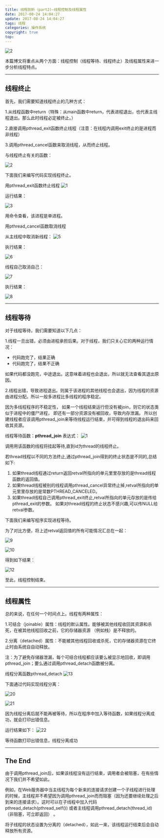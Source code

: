 ```yaml
---
title: 线程剖析（part2)—线程控制及线程属性
date: 2017-08-24 14:04:27
update: 2017-08-24 14:04:27
tags: 线程
categories: 操作系统
copyright: true
top:
---
```


![2](http://ou7wdump3.bkt.clouddn.com/v2-5ede88ce1599961581d9da7890829040_r.jpg)



本篇博文将重点从两个方面：线程控制（线程等待、线程终止）及线程属性来进一步分析线程特点。
<!-- more -->

----------


## 线程终止 ##




首先，我们需要知道线程终止的几种方式：

1.从线程函数中return（特殊：从main函数中return，代表进程退出，也代表主线程退出。那么此时线程必定被终止。）

2.直接调用pthread_exit函数终止线程（注意：在线程内调用exit终止的是进程而非线程）

3.调用pthread_cancel函数来取消线程，从而终止线程。

与线程终止有关的函数：

![2](http://img.blog.csdn.net/20170526192038453?watermark/2/text/aHR0cDovL2Jsb2cuY3Nkbi5uZXQvc3VtbXlfSg==/font/5a6L5L2T/fontsize/400/fill/I0JBQkFCMA==/dissolve/70/gravity/SouthEast)

下面我们来编写代码实现线程终止。

用pthread_exit函数终止线程
![1](http://img.blog.csdn.net/20170526193647924?watermark/2/text/aHR0cDovL2Jsb2cuY3Nkbi5uZXQvc3VtbXlfSg==/font/5a6L5L2T/fontsize/400/fill/I0JBQkFCMA==/dissolve/70/gravity/SouthEast)

运行结果：

![3](http://img.blog.csdn.net/20170526193713852?watermark/2/text/aHR0cDovL2Jsb2cuY3Nkbi5uZXQvc3VtbXlfSg==/font/5a6L5L2T/fontsize/400/fill/I0JBQkFCMA==/dissolve/70/gravity/SouthEast)

用命令查看，该进程是单进程。

用pthread_cancel函数取消线程

从主线程中取消新线程：
![5](http://img.blog.csdn.net/20170526201109900?watermark/2/text/aHR0cDovL2Jsb2cuY3Nkbi5uZXQvc3VtbXlfSg==/font/5a6L5L2T/fontsize/400/fill/I0JBQkFCMA==/dissolve/70/gravity/SouthEast)

执行结果：

![6](http://img.blog.csdn.net/20170526201137681?watermark/2/text/aHR0cDovL2Jsb2cuY3Nkbi5uZXQvc3VtbXlfSg==/font/5a6L5L2T/fontsize/400/fill/I0JBQkFCMA==/dissolve/70/gravity/SouthEast)

线程自己取消自己：

![7](http://img.blog.csdn.net/20170526201858623?watermark/2/text/aHR0cDovL2Jsb2cuY3Nkbi5uZXQvc3VtbXlfSg==/font/5a6L5L2T/fontsize/400/fill/I0JBQkFCMA==/dissolve/70/gravity/SouthEast)

执行结果：

![8](http://img.blog.csdn.net/20170526201922295?watermark/2/text/aHR0cDovL2Jsb2cuY3Nkbi5uZXQvc3VtbXlfSg==/font/5a6L5L2T/fontsize/400/fill/I0JBQkFCMA==/dissolve/70/gravity/SouthEast)


----------
## 线程等待 ##




对于线程等待，我们需要知道以下几点：

1.线程一旦出错，必须由进程承担后果。对于线程，我们只关心它的两种运行情况：


- 代码跑完了，结果正确
- 代码跑完了，结果不正确


如果代码都没跑完，中途退出。这意味着进程也会退出，所以就无法查看其退出原因。

2.线程出错，导致进程退出。则属于该进程的其他线程也会退出，因为线程的资源由进程分配。所以一般多进程比多线程的程序稳定。

因为多线程程序的不稳定性， 如果一个线程结束运行但没有被join，则它的状态类似于进程中的僵尸进程， 即还有一部分资源没有被回收，导致内存泄漏。
所以创建线程者应该调⽤pthread_join来等待线程运行结束，并可得到线程的退出码来回收其资源。   

线程等待函数：**pthread_join**
表达式：
![1](http://img.blog.csdn.net/20170526185436992?watermark/2/text/aHR0cDovL2Jsb2cuY3Nkbi5uZXQvc3VtbXlfSg==/font/5a6L5L2T/fontsize/400/fill/I0JBQkFCMA==/dissolve/70/gravity/SouthEast)

调⽤用该函数的线程将挂起等待,直到id为thread的线程终止。

若thread线程以不同的方法终止,通过pthread_join得到的终止状态是不同的,总结如下: 

1. 如果thread线程通过return返回retval所指向的单元⾥里存放的是thread线程函数的返回值。 
2. 如果thread线程被别的线程调用pthread_cancel异常终止掉,retval所指向的单元⾥里存放的是常数PTHREAD_CANCELED。 
3. 如果thread线程自己调用pthread_exit终止,retval所指向的单元存放的是传给 pthread_exit的参数。 如果对thread线程的终止状态不感兴趣,可以传NULL给retval参数。  

下面我们来编写程序实现进程等待。

为了对比方便，将上述retval返回值的所有可能情况汇总在一起：

![9](http://img.blog.csdn.net/20170526205739457?watermark/2/text/aHR0cDovL2Jsb2cuY3Nkbi5uZXQvc3VtbXlfSg==/font/5a6L5L2T/fontsize/400/fill/I0JBQkFCMA==/dissolve/70/gravity/SouthEast)

![10](http://img.blog.csdn.net/20170526205757676?watermark/2/text/aHR0cDovL2Jsb2cuY3Nkbi5uZXQvc3VtbXlfSg==/font/5a6L5L2T/fontsize/400/fill/I0JBQkFCMA==/dissolve/70/gravity/SouthEast)

得到如下结果：

![12](http://img.blog.csdn.net/20170526210241714?watermark/2/text/aHR0cDovL2Jsb2cuY3Nkbi5uZXQvc3VtbXlfSg==/font/5a6L5L2T/fontsize/400/fill/I0JBQkFCMA==/dissolve/70/gravity/SouthEast)

至此，线程控制结束。

----------

## 线程属性 ##



总的来说，在任何一个时间点上。线程有两种属性：

1.可结合（joinable）属性：线程的默认属性。能够被其他线程收回其资源和杀死，在被其他线程回收之前，它的存储器资源 （例如栈）是不释放的。

2.分离（detached）属性：不能被其他线程回收或杀死，它的存储器资源在它终止时由系统⾃自动释放。 
    
 注：为了避免存储器泄漏，每个可结合线程都应该要么被显示地回收，即调用pthread_join；要么通过调用pthread_detach函数被分离。   

线程分离函数pthread_detach
![13](http://img.blog.csdn.net/20170526211803669?watermark/2/text/aHR0cDovL2Jsb2cuY3Nkbi5uZXQvc3VtbXlfSg==/font/5a6L5L2T/fontsize/400/fill/I0JBQkFCMA==/dissolve/70/gravity/SouthEast)

下面通过代码实现线程分离：

![20](http://img.blog.csdn.net/20170526214240556?watermark/2/text/aHR0cDovL2Jsb2cuY3Nkbi5uZXQvc3VtbXlfSg==/font/5a6L5L2T/fontsize/400/fill/I0JBQkFCMA==/dissolve/70/gravity/SouthEast)

![21](http://img.blog.csdn.net/20170526214302963?watermark/2/text/aHR0cDovL2Jsb2cuY3Nkbi5uZXQvc3VtbXlfSg==/font/5a6L5L2T/fontsize/400/fill/I0JBQkFCMA==/dissolve/70/gravity/SouthEast)

因为线程分离后就不能再被等待，所以在程序中加入等待函数，如果线程分离成功，就会打印出错信息。

运行结果如下：
![22](http://img.blog.csdn.net/20170526214334816?watermark/2/text/aHR0cDovL2Jsb2cuY3Nkbi5uZXQvc3VtbXlfSg==/font/5a6L5L2T/fontsize/400/fill/I0JBQkFCMA==/dissolve/70/gravity/SouthEast)

等待函数打印出错信息，线程分离成功

----------
## The End ##


由于调用pthread_join后，如果该线程没有运行结束，调用者会被阻塞，在有些情况下我们并不希望如此。

  例如，在Web服务器中当主线程为每个新来的连接请求创建⼀个子线程进行处理的时候，主线程并不希望因为调用pthread_join⽽而阻塞（因为还要继续处理之后到来的连接请求）。这时可以在子线程中加入代码     pthread_detach(pthread_self()) 或者主线程调用pthread_detach(thread_id)（非阻塞，可立即返回） 。

  将子线程的状态设置为分离的（detached），如此一来，该线程运行结束后会自动释放所有资源。
